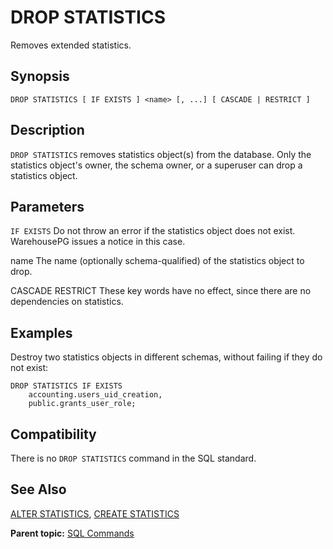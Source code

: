 # DROP STATISTICS 

Removes extended statistics.

## <a id="section2"></a>Synopsis 

``` {#sql_command_synopsis}
DROP STATISTICS [ IF EXISTS ] <name> [, ...] [ CASCADE | RESTRICT ]
```

## <a id="section3"></a>Description

`DROP STATISTICS` removes statistics object\(s\) from the database. Only the statistics object's owner, the schema owner, or a superuser can drop a statistics object.

## <a id="section4"></a>Parameters 

`IF EXISTS`
Do not throw an error if the statistics object does not exist. WarehousePG issues a notice in this case.

name
The name \(optionally schema-qualified\) of the statistics object to drop.

CASCADE
RESTRICT
These key words have no effect, since there are no dependencies on statistics.

## <a id="section6"></a>Examples 

Destroy two statistics objects in different schemas, without failing if they do not exist:

```
DROP STATISTICS IF EXISTS
    accounting.users_uid_creation,
    public.grants_user_role;
```


## <a id="section7"></a>Compatibility 

There is no `DROP STATISTICS` command in the SQL standard.

## <a id="section8"></a>See Also 

[ALTER STATISTICS](ALTER_STATISTICS.html), [CREATE STATISTICS](CREATE_STATISTICS.html)

**Parent topic:** [SQL Commands](../sql_commands/sql_ref.html)


